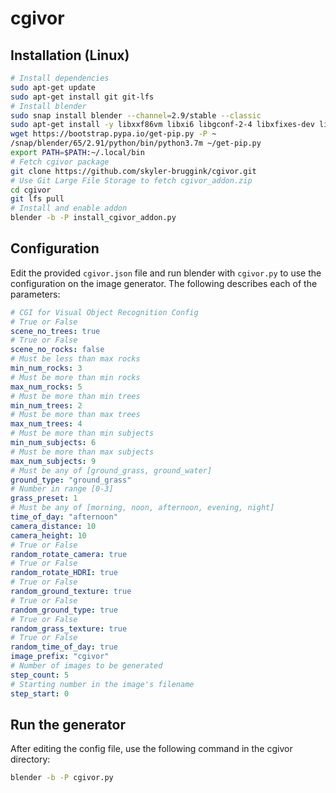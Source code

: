 # cgivor

## Installation (Linux)
```bash
# Install dependencies
sudo apt-get update
sudo apt-get install git git-lfs
# Install blender
sudo snap install blender --channel=2.9/stable --classic
sudo apt-get install -y libxxf86vm libxi6 libgconf-2-4 libxfixes-dev libgl-dev libxrender-dev
wget https://bootstrap.pypa.io/get-pip.py -P ~
/snap/blender/65/2.91/python/bin/python3.7m ~/get-pip.py
export PATH=$PATH:~/.local/bin
# Fetch cgivor package
git clone https://github.com/skyler-bruggink/cgivor.git
# Use Git Large File Storage to fetch cgivor_addon.zip
cd cgivor
git lfs pull
# Install and enable addon
blender -b -P install_cgivor_addon.py
```

## Configuration
Edit the provided `cgivor.json` file and run blender with `cgivor.py` to use the configuration on the image generator. The following describes each of the parameters:
```yaml
# CGI for Visual Object Recognition Config
# True or False
scene_no_trees: true
# True or False
scene_no_rocks: false
# Must be less than max rocks
min_num_rocks: 3
# Must be more than min rocks
max_num_rocks: 5
# Must be more than min trees
min_num_trees: 2
# Must be more than max trees
max_num_trees: 4
# Must be more than min subjects
min_num_subjects: 6
# Must be more than max subjects
max_num_subjects: 9
# Must be any of [ground_grass, ground_water]
ground_type: "ground_grass"
# Number in range [0-3]
grass_preset: 1
# Must be any of [morning, noon, afternoon, evening, night]
time_of_day: "afternoon"
camera_distance: 10
camera_height: 10
# True or False
random_rotate_camera: true
# True or False
random_rotate_HDRI: true
# True or False
random_ground_texture: true
# True or False
random_ground_type: true
# True or False
random_grass_texture: true
# True or False
random_time_of_day: true
image_prefix: "cgivor"
# Number of images to be generated
step_count: 5
# Starting number in the image's filename
step_start: 0
```

## Run the generator
After editing the config file, use the following command in the cgivor directory:
```bash
blender -b -P cgivor.py
```

